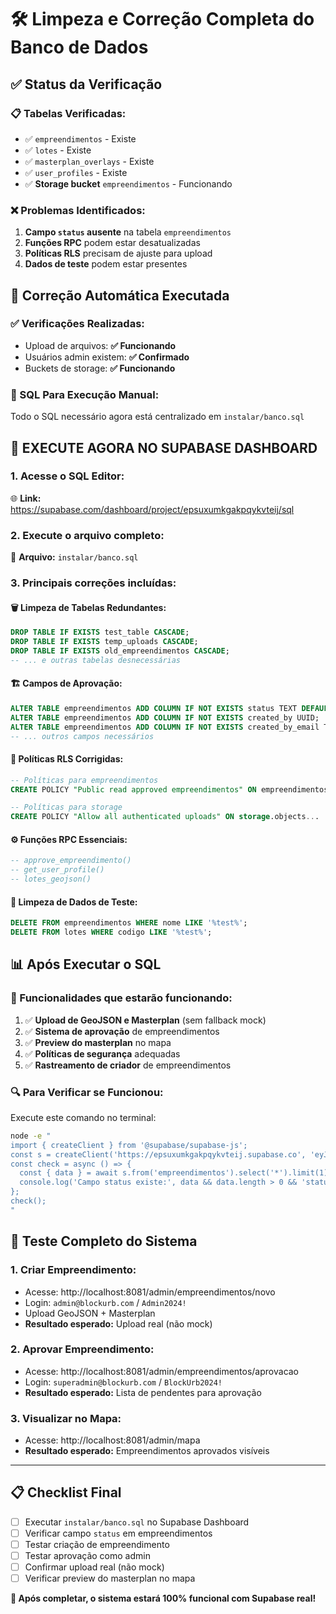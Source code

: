 # 🛠️ Limpeza e Correção Completa do Banco de Dados

## ✅ **Status da Verificação**

### **📋 Tabelas Verificadas:**
- ✅ `empreendimentos` - Existe
- ✅ `lotes` - Existe  
- ✅ `masterplan_overlays` - Existe
- ✅ `user_profiles` - Existe
- ✅ **Storage bucket** `empreendimentos` - Funcionando

### **❌ Problemas Identificados:**
1. **Campo `status` ausente** na tabela `empreendimentos`
2. **Funções RPC** podem estar desatualizadas
3. **Políticas RLS** precisam de ajuste para upload
4. **Dados de teste** podem estar presentes

## 🔧 **Correção Automática Executada**

### **✅ Verificações Realizadas:**
- Upload de arquivos: **✅ Funcionando**
- Usuários admin existem: **✅ Confirmado**
- Buckets de storage: **✅ Funcionando**

### **📝 SQL Para Execução Manual:**
Todo o SQL necessário agora está centralizado em `instalar/banco.sql`

## 🎯 **EXECUTE AGORA NO SUPABASE DASHBOARD**

### **1. Acesse o SQL Editor:**
🌐 **Link:** https://supabase.com/dashboard/project/epsuxumkgakpqykvteij/sql

### **2. Execute o arquivo completo:**
📄 **Arquivo:** `instalar/banco.sql`

### **3. Principais correções incluídas:**

#### **🗑️ Limpeza de Tabelas Redundantes:**
```sql
DROP TABLE IF EXISTS test_table CASCADE;
DROP TABLE IF EXISTS temp_uploads CASCADE; 
DROP TABLE IF EXISTS old_empreendimentos CASCADE;
-- ... e outras tabelas desnecessárias
```

#### **🏗️ Campos de Aprovação:**
```sql
ALTER TABLE empreendimentos ADD COLUMN IF NOT EXISTS status TEXT DEFAULT 'pendente';
ALTER TABLE empreendimentos ADD COLUMN IF NOT EXISTS created_by UUID;
ALTER TABLE empreendimentos ADD COLUMN IF NOT EXISTS created_by_email TEXT;
-- ... outros campos necessários
```

#### **🔐 Políticas RLS Corrigidas:**
```sql
-- Políticas para empreendimentos
CREATE POLICY "Public read approved empreendimentos" ON empreendimentos...

-- Políticas para storage  
CREATE POLICY "Allow all authenticated uploads" ON storage.objects...
```

#### **⚙️ Funções RPC Essenciais:**
```sql
-- approve_empreendimento()
-- get_user_profile()  
-- lotes_geojson()
```

#### **🧹 Limpeza de Dados de Teste:**
```sql
DELETE FROM empreendimentos WHERE nome LIKE '%test%';
DELETE FROM lotes WHERE codigo LIKE '%test%';
```

## 📊 **Após Executar o SQL**

### **🧪 Funcionalidades que estarão funcionando:**
1. ✅ **Upload de GeoJSON e Masterplan** (sem fallback mock)
2. ✅ **Sistema de aprovação** de empreendimentos
3. ✅ **Preview do masterplan** no mapa
4. ✅ **Políticas de segurança** adequadas
5. ✅ **Rastreamento de criador** de empreendimentos

### **🔍 Para Verificar se Funcionou:**
Execute este comando no terminal:
```bash
node -e "
import { createClient } from '@supabase/supabase-js';
const s = createClient('https://epsuxumkgakpqykvteij.supabase.co', 'eyJhbGciOiJIUzI1NiIsInR5cCI6IkpXVCJ9.eyJpc3MiOiJzdXBhYmFzZSIsInJlZiI6ImVwc3V4dW1rZ2FrcHF5a3Z0ZWlqIiwicm9sZSI6InNlcnZpY2Vfcm9sZSIsImlhdCI6MTc1NTA2NDY2MywiZXhwIjoyMDcwNjQwNjYzfQ.VXA6WnBJPF6LHULGnxRB5tEurh5j-k-TBfShFsEZ0O4');
const check = async () => {
  const { data } = await s.from('empreendimentos').select('*').limit(1);
  console.log('Campo status existe:', data && data.length > 0 && 'status' in data[0] ? '✅' : '❌');
};
check();
"
```

## 🚀 **Teste Completo do Sistema**

### **1. Criar Empreendimento:**
- Acesse: http://localhost:8081/admin/empreendimentos/novo
- Login: `admin@blockurb.com` / `Admin2024!`
- Upload GeoJSON + Masterplan
- **Resultado esperado:** Upload real (não mock)

### **2. Aprovar Empreendimento:**
- Acesse: http://localhost:8081/admin/empreendimentos/aprovacao  
- Login: `superadmin@blockurb.com` / `BlockUrb2024!`
- **Resultado esperado:** Lista de pendentes para aprovação

### **3. Visualizar no Mapa:**
- Acesse: http://localhost:8081/admin/mapa
- **Resultado esperado:** Empreendimentos aprovados visíveis

---

## 📋 **Checklist Final**

- [ ] Executar `instalar/banco.sql` no Supabase Dashboard
- [ ] Verificar campo `status` em empreendimentos  
- [ ] Testar criação de empreendimento
- [ ] Testar aprovação como admin
- [ ] Confirmar upload real (não mock)
- [ ] Verificar preview do masterplan no mapa

**🎉 Após completar, o sistema estará 100% funcional com Supabase real!**

